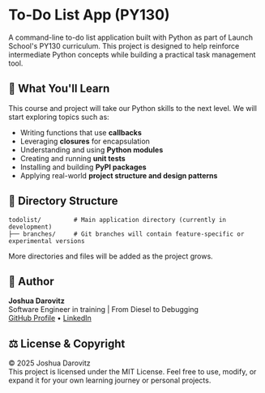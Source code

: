 # To-Do List App (PY130)

A command-line to-do list application built with Python as part of Launch School's PY130 curriculum. This project is designed to help reinforce intermediate Python concepts while building a practical task management tool.

## 🧠 What You'll Learn

This course and project will take our Python skills to the next level. We will start exploring topics such as:

- Writing functions that use **callbacks**
- Leveraging **closures** for encapsulation
- Understanding and using **Python modules**
- Creating and running **unit tests**
- Installing and building **PyPI packages**
- Applying real-world **project structure and design patterns**

## 📁 Directory Structure

```
todolist/         # Main application directory (currently in development)
├── branches/     # Git branches will contain feature-specific or experimental versions
```

More directories and files will be added as the project grows.

## 👤 Author

**Joshua Darovitz**  
Software Engineer in training | From Diesel to Debugging  
[GitHub Profile](https://github.com/jdarov) • [LinkedIn](https://www.linkedin.com/in/joshua-darovitz)

## ⚖️ License & Copyright

© 2025 Joshua Darovitz  
This project is licensed under the MIT License. Feel free to use, modify, or expand it for your own learning journey or personal projects.
